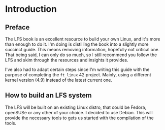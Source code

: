 <!-- markdownlint-configure-file { "MD013": { "line_length": 300 } } -->

# Introduction

## Preface

The LFS book is an excellent resource to build your own Linux,
and it's more than enough to do it.
I'm doing is distilling the book into a slightly more succinct guide.
This means removing information, hopefully not critical one.
That being said, I can only do so much, so I still recommend you follow the LFS and
skim through the resources and insights it provides.

I've also had to adapt certain steps since I'm writing this guide with the purpose of
completing the `ft_linux` 42 project.
Mainly, using a different kernel version (4.9) instead of the latest current one.

## How to build an LFS system

The LFS will be built on an existing Linux distro, that could be Fedora, openSUSe or any
other of your choice. I decided to use Debian. This will provide the necessary tools to gets
us started with the compilation of the tools.
